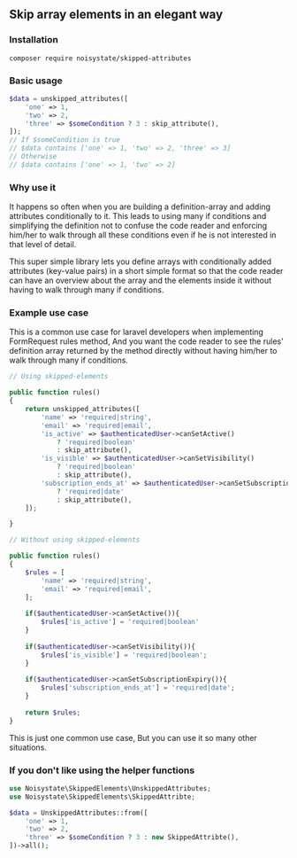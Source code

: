 ## Skip array elements in an elegant way

### Installation
```
composer require noisystate/skipped-attributes
```

### Basic usage

```php
$data = unskipped_attributes([
    'one' => 1,
    'two' => 2,
    'three' => $someCondition ? 3 : skip_attribute(),
]);
// If $someCondition is true
// $data contains ['one' => 1, 'two' => 2, 'three' => 3]
// Otherwise
// $data contains ['one' => 1, 'two' => 2]
```

### Why use it

It happens so often when you are building a definition-array and adding attributes conditionally to it.
This leads to using many if conditions and simplifying the definition not to confuse the code reader and enforcing him/her to walk through all these conditions even if he is not interested in that level of detail.  

This super simple library lets you define arrays with conditionally added attributes (key-value pairs) in a short simple format so that the code reader can have an overview about the array and the elements inside it without having to walk through many if conditions.

### Example use case
This is a common use case for laravel developers when implementing FormRequest rules method, And you want the code reader to see the rules' definition array returned by the method directly without having him/her to walk through many if conditions.  
```php
// Using skipped-elements

public function rules()
{
    return unskipped_attributes([
        'name' => 'required|string',
        'email' => 'required|email',
        'is_active' => $authenticatedUser->canSetActive() 
            ? 'required|boolean' 
            : skip_attribute(),
        'is_visible' => $authenticatedUser->canSetVisibility() 
            ? 'required|boolean' 
            : skip_attribute(),
        'subscription_ends_at' => $authenticatedUser->canSetSubscriptionExpiry() 
            ? 'required|date' 
            : skip_attribute(),  
    ]);

}
```
```php
// Without using skipped-elements

public function rules()
{
    $rules = [
        'name' => 'required|string',
        'email' => 'required|email',
    ];
    
    if($authenticatedUser->canSetActive()){
        $rules['is_active'] = 'required|boolean'    
    }
    
    if($authenticatedUser->canSetVisibility()){
        $rules['is_visible'] = 'required|boolean';
    }
    
    if($authenticatedUser->canSetSubscriptionExpiry()){
        $rules['subscription_ends_at'] = 'required|date';
    }
    
    return $rules;
}
```

This is just one common use case, But you can use it so many other situations.


### If you don't like using the helper functions

```php
use Noisystate\SkippedElements\UnskippedAttributes;
use Noisystate\SkippedElements\SkippedAttribte;

$data = UnskippedAttributes::from([
    'one' => 1,
    'two' => 2,
    'three' => $someCondition ? 3 : new SkippedAttribte(),
])->all();
```

